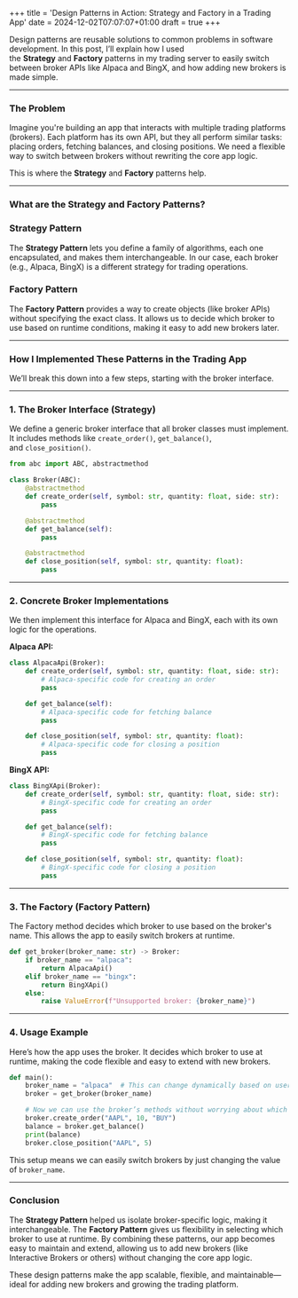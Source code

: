+++
title = 'Design Patterns in Action: Strategy and Factory in a Trading App'
date = 2024-12-02T07:07:07+01:00
draft = true
+++

Design patterns are reusable solutions to common problems in software development. In this post, I’ll explain how I used the **Strategy** and **Factory** patterns in my trading server to easily switch between broker APIs like Alpaca and BingX, and how adding new brokers is made simple.

---

### **The Problem**

Imagine you're building an app that interacts with multiple trading platforms (brokers). Each platform has its own API, but they all perform similar tasks: placing orders, fetching balances, and closing positions. We need a flexible way to switch between brokers without rewriting the core app logic.

This is where the **Strategy** and **Factory** patterns help.

---

### **What are the Strategy and Factory Patterns?**

### **Strategy Pattern**

The **Strategy Pattern** lets you define a family of algorithms, each one encapsulated, and makes them interchangeable. In our case, each broker (e.g., Alpaca, BingX) is a different strategy for trading operations.

### **Factory Pattern**

The **Factory Pattern** provides a way to create objects (like broker APIs) without specifying the exact class. It allows us to decide which broker to use based on runtime conditions, making it easy to add new brokers later.

---

### **How I Implemented These Patterns in the Trading App**

We’ll break this down into a few steps, starting with the broker interface.

---

### **1. The Broker Interface (Strategy)**

We define a generic broker interface that all broker classes must implement. It includes methods like `create_order()`, `get_balance()`, and `close_position()`.

```python
from abc import ABC, abstractmethod

class Broker(ABC):
    @abstractmethod
    def create_order(self, symbol: str, quantity: float, side: str):
        pass

    @abstractmethod
    def get_balance(self):
        pass

    @abstractmethod
    def close_position(self, symbol: str, quantity: float):
        pass
```

---

### **2. Concrete Broker Implementations**

We then implement this interface for Alpaca and BingX, each with its own logic for the operations.

**Alpaca API:**

```python
class AlpacaApi(Broker):
    def create_order(self, symbol: str, quantity: float, side: str):
        # Alpaca-specific code for creating an order
        pass

    def get_balance(self):
        # Alpaca-specific code for fetching balance
        pass

    def close_position(self, symbol: str, quantity: float):
        # Alpaca-specific code for closing a position
        pass
```

**BingX API:**

```python
class BingXApi(Broker):
    def create_order(self, symbol: str, quantity: float, side: str):
        # BingX-specific code for creating an order
        pass

    def get_balance(self):
        # BingX-specific code for fetching balance
        pass

    def close_position(self, symbol: str, quantity: float):
        # BingX-specific code for closing a position
        pass
```

---

### **3. The Factory (Factory Pattern)**

The Factory method decides which broker to use based on the broker's name. This allows the app to easily switch brokers at runtime.

```python
def get_broker(broker_name: str) -> Broker:
    if broker_name == "alpaca":
        return AlpacaApi()
    elif broker_name == "bingx":
        return BingXApi()
    else:
        raise ValueError(f"Unsupported broker: {broker_name}")
```

---

### **4. Usage Example**

Here’s how the app uses the broker. It decides which broker to use at runtime, making the code flexible and easy to extend with new brokers.

```python
def main():
    broker_name = "alpaca"  # This can change dynamically based on user input
    broker = get_broker(broker_name)

    # Now we can use the broker’s methods without worrying about which broker it is
    broker.create_order("AAPL", 10, "BUY")
    balance = broker.get_balance()
    print(balance)
    broker.close_position("AAPL", 5)
```

This setup means we can easily switch brokers by just changing the value of `broker_name`.

---

### **Conclusion**

The **Strategy Pattern** helped us isolate broker-specific logic, making it interchangeable. The **Factory Pattern** gives us flexibility in selecting which broker to use at runtime. By combining these patterns, our app becomes easy to maintain and extend, allowing us to add new brokers (like Interactive Brokers or others) without changing the core app logic.

These design patterns make the app scalable, flexible, and maintainable—ideal for adding new brokers and growing the trading platform.